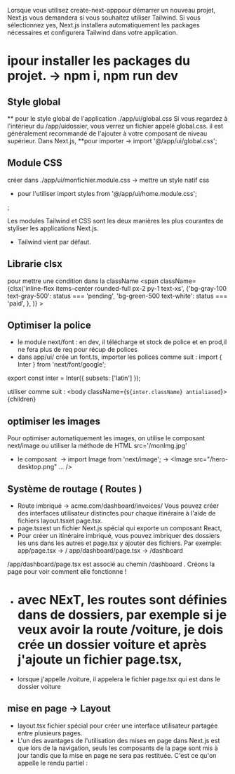 Lorsque vous utilisez create-next-apppour démarrer un nouveau projet, Next.js vous demandera si vous souhaitez utiliser Tailwind. Si vous sélectionnez yes, Next.js installera automatiquement les packages nécessaires et configurera Tailwind dans votre application.
# ipour installer les packages du projet. -> npm i, npm run dev

## Style global
** pour le style global de l'application ./app/ui/global.css
Si vous regardez à l'intérieur du /app/uidossier, vous verrez un fichier appelé global.css.
il est généralement recommandé de l'ajouter à votre composant de niveau
supérieur. Dans Next.js,
**pour importer -> import '@/app/ui/global.css';

## Module CSS
créer dans ./app/ui/monfichier.module.css -> mettre un style natif css
* pour l'utiliser 
import styles from '@/app/ui/home.module.css';
<div className={styles.shape} />;

Les modules Tailwind et CSS sont les deux manières les plus courantes de styliser les applications Next.js. 
* Tailwind vient par défaut.

## Librarie clsx
pour mettre une condition dans la className
 <span
      className={clsx('inline-flex items-center rounded-full px-2 py-1 text-xs',
      {'bg-gray-100 text-gray-500': status === 'pending',  'bg-green-500 text-white': status === 'paid',        },
      )}    >

## Optimiser la police
* le module next/font  : en dev, il télécharge et stock de police et en prod,il ne fera plus de req pour récup de polices
* dans app/ui/ crée un font.ts, importer les polices comme suit :
import { Inter } from 'next/font/google';

export const inter = Inter({ subsets: ['latin'] });

utiliser comme suit : 
      <body className={`${inter.className} antialiased`}>{children}</body>

## optimiser les images
Pour optimiser automatiquement les images, on utilise le composant next/image ou
utiliser la méthode de HTML src='/monImg.jpg'
* le composant <Image>
-> import Image from 'next/image';
->  <Image
        src="/hero-desktop.png" ... />

## Système de routage ( Routes )
* Route imbriqué -> acme.com/dashboard/invoices/
Vous pouvez créer des interfaces utilisateur distinctes pour chaque itinéraire à
l'aide de fichiers layout.tsxet page.tsx.
* page.tsxest un fichier Next.js spécial qui exporte un composant React, 
* Pour créer un itinéraire imbriqué, vous pouvez imbriquer des dossiers les uns
  dans les autres et page.tsx y ajouter des fichiers.
Par exemple:
app/page.tsx -> /
app/dashboard/page.tsx -> /dashboard

/app/dashboard/page.tsx est associé au chemin /dashboard . Créons la page pour
voir comment elle fonctionne !
* # avec NExT, les routes sont définies dans de dossiers, par exemple si je veux avoir la route /voiture, je dois crée un dossier voiture et après j'ajoute un fichier page.tsx,
* lorsque j'appelle /voiture, il appelera le fichier page.tsx qui est dans le
  dossier voiture

## mise en page -> Layout
* layout.tsx fichier spécial pour créer une interface utilisateur partagée entre
  plusieurs pages.
* L'un des avantages de l'utilisation des mises en page dans Next.js est que lors de la navigation, seuls les composants de la page sont mis à jour tandis que la mise en page ne sera pas restituée. C'est ce qu'on appelle le rendu partiel :